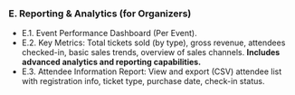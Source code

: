 ### E. Reporting & Analytics (for Organizers)
* E.1. Event Performance Dashboard (Per Event).
* E.2. Key Metrics: Total tickets sold (by type), gross revenue, attendees checked-in, basic sales trends, overview of sales channels. **Includes advanced analytics and reporting capabilities.**
* E.3. Attendee Information Report: View and export (CSV) attendee list with registration info, ticket type, purchase date, check-in status. 